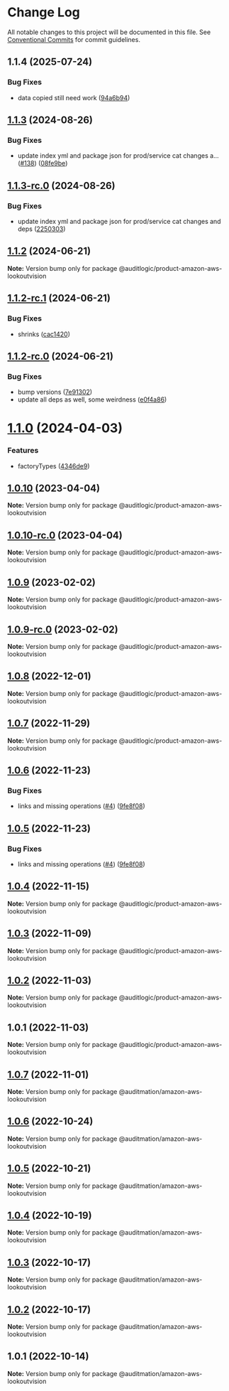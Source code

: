 # Change Log

All notable changes to this project will be documented in this file.
See [Conventional Commits](https://conventionalcommits.org) for commit guidelines.

## 1.1.4 (2025-07-24)


### Bug Fixes

* data copied still need work ([94a6b94](https://github.com/zerobias-org/product/commit/94a6b942fb0516367548599d739529536132755a))





## [1.1.3](https://github.com/auditlogic/product/compare/@auditlogic/product-amazon-aws-lookoutvision@1.1.2...@auditlogic/product-amazon-aws-lookoutvision@1.1.3) (2024-08-26)


### Bug Fixes

* update index yml and package json for prod/service cat changes a… ([#138](https://github.com/auditlogic/product/issues/138)) ([08fe9be](https://github.com/auditlogic/product/commit/08fe9beb1c8457462a19bc69caa02e6212d97e1a))





## [1.1.3-rc.0](https://github.com/auditlogic/product/compare/@auditlogic/product-amazon-aws-lookoutvision@1.1.2...@auditlogic/product-amazon-aws-lookoutvision@1.1.3-rc.0) (2024-08-26)


### Bug Fixes

* update index yml and package json for prod/service cat changes and deps ([2250303](https://github.com/auditlogic/product/commit/225030363a363608240135b7ebed386b28f01e4b))





## [1.1.2](https://github.com/auditlogic/product/compare/@auditlogic/product-amazon-aws-lookoutvision@1.1.2-rc.1...@auditlogic/product-amazon-aws-lookoutvision@1.1.2) (2024-06-21)

**Note:** Version bump only for package @auditlogic/product-amazon-aws-lookoutvision





## [1.1.2-rc.1](https://github.com/auditlogic/product/compare/@auditlogic/product-amazon-aws-lookoutvision@1.1.2-rc.0...@auditlogic/product-amazon-aws-lookoutvision@1.1.2-rc.1) (2024-06-21)


### Bug Fixes

* shrinks ([cac1420](https://github.com/auditlogic/product/commit/cac14200fefcd8183ab69fe89a47bd3f70f563e9))





## [1.1.2-rc.0](https://github.com/auditlogic/product/compare/@auditlogic/product-amazon-aws-lookoutvision@1.1.0...@auditlogic/product-amazon-aws-lookoutvision@1.1.2-rc.0) (2024-06-21)


### Bug Fixes

* bump versions ([7e91302](https://github.com/auditlogic/product/commit/7e913023b8b312150ed7762c32fbbe616be71de5))
* update all deps as well, some weirdness ([e0f4a86](https://github.com/auditlogic/product/commit/e0f4a864714e2d3de6bbf3da014d5312fe53be2f))





# [1.1.0](https://github.com/auditlogic/product/compare/@auditlogic/product-amazon-aws-lookoutvision@1.0.10...@auditlogic/product-amazon-aws-lookoutvision@1.1.0) (2024-04-03)


### Features

* factoryTypes ([4346de9](https://github.com/auditlogic/product/commit/4346de92693aee892fccf725338ffc7b80ab182b))





## [1.0.10](https://github.com/auditlogic/product/compare/@auditlogic/product-amazon-aws-lookoutvision@1.0.9...@auditlogic/product-amazon-aws-lookoutvision@1.0.10) (2023-04-04)

**Note:** Version bump only for package @auditlogic/product-amazon-aws-lookoutvision





## [1.0.10-rc.0](https://github.com/auditlogic/product/compare/@auditlogic/product-amazon-aws-lookoutvision@1.0.9...@auditlogic/product-amazon-aws-lookoutvision@1.0.10-rc.0) (2023-04-04)

**Note:** Version bump only for package @auditlogic/product-amazon-aws-lookoutvision





## [1.0.9](https://github.com/auditlogic/product/compare/@auditlogic/product-amazon-aws-lookoutvision@1.0.8...@auditlogic/product-amazon-aws-lookoutvision@1.0.9) (2023-02-02)

**Note:** Version bump only for package @auditlogic/product-amazon-aws-lookoutvision





## [1.0.9-rc.0](https://github.com/auditlogic/product/compare/@auditlogic/product-amazon-aws-lookoutvision@1.0.8...@auditlogic/product-amazon-aws-lookoutvision@1.0.9-rc.0) (2023-02-02)

**Note:** Version bump only for package @auditlogic/product-amazon-aws-lookoutvision





## [1.0.8](https://github.com/auditlogic/product/compare/@auditlogic/product-amazon-aws-lookoutvision@1.0.7...@auditlogic/product-amazon-aws-lookoutvision@1.0.8) (2022-12-01)

**Note:** Version bump only for package @auditlogic/product-amazon-aws-lookoutvision





## [1.0.7](https://github.com/auditlogic/product/compare/@auditlogic/product-amazon-aws-lookoutvision@1.0.6...@auditlogic/product-amazon-aws-lookoutvision@1.0.7) (2022-11-29)

**Note:** Version bump only for package @auditlogic/product-amazon-aws-lookoutvision





## [1.0.6](https://github.com/auditlogic/product/compare/@auditlogic/product-amazon-aws-lookoutvision@1.0.4...@auditlogic/product-amazon-aws-lookoutvision@1.0.6) (2022-11-23)


### Bug Fixes

* links and missing operations ([#4](https://github.com/auditlogic/product/issues/4)) ([9fe8f08](https://github.com/auditlogic/product/commit/9fe8f08fe7c57fdb79f991ac35bd6ac2e7dcad38))





## [1.0.5](https://github.com/auditlogic/product/compare/@auditlogic/product-amazon-aws-lookoutvision@1.0.4...@auditlogic/product-amazon-aws-lookoutvision@1.0.5) (2022-11-23)


### Bug Fixes

* links and missing operations ([#4](https://github.com/auditlogic/product/issues/4)) ([9fe8f08](https://github.com/auditlogic/product/commit/9fe8f08fe7c57fdb79f991ac35bd6ac2e7dcad38))





## [1.0.4](https://github.com/auditlogic/product/compare/@auditlogic/product-amazon-aws-lookoutvision@1.0.3...@auditlogic/product-amazon-aws-lookoutvision@1.0.4) (2022-11-15)

**Note:** Version bump only for package @auditlogic/product-amazon-aws-lookoutvision





## [1.0.3](https://github.com/auditlogic/product/compare/@auditlogic/product-amazon-aws-lookoutvision@1.0.2...@auditlogic/product-amazon-aws-lookoutvision@1.0.3) (2022-11-09)

**Note:** Version bump only for package @auditlogic/product-amazon-aws-lookoutvision





## [1.0.2](https://github.com/auditlogic/product/compare/@auditlogic/product-amazon-aws-lookoutvision@1.0.1...@auditlogic/product-amazon-aws-lookoutvision@1.0.2) (2022-11-03)

**Note:** Version bump only for package @auditlogic/product-amazon-aws-lookoutvision





## 1.0.1 (2022-11-03)

**Note:** Version bump only for package @auditlogic/product-amazon-aws-lookoutvision





## [1.0.7](https://github.com/auditmation/store-content/compare/@auditmation/amazon-aws-lookoutvision@1.0.6...@auditmation/amazon-aws-lookoutvision@1.0.7) (2022-11-01)

**Note:** Version bump only for package @auditmation/amazon-aws-lookoutvision





## [1.0.6](https://github.com/auditmation/store-content/compare/@auditmation/amazon-aws-lookoutvision@1.0.5...@auditmation/amazon-aws-lookoutvision@1.0.6) (2022-10-24)

**Note:** Version bump only for package @auditmation/amazon-aws-lookoutvision





## [1.0.5](https://github.com/auditmation/store-content/compare/@auditmation/amazon-aws-lookoutvision@1.0.4...@auditmation/amazon-aws-lookoutvision@1.0.5) (2022-10-21)

**Note:** Version bump only for package @auditmation/amazon-aws-lookoutvision





## [1.0.4](https://github.com/auditmation/store-content/compare/@auditmation/amazon-aws-lookoutvision@1.0.3...@auditmation/amazon-aws-lookoutvision@1.0.4) (2022-10-19)

**Note:** Version bump only for package @auditmation/amazon-aws-lookoutvision





## [1.0.3](https://github.com/auditmation/store-content/compare/@auditmation/amazon-aws-lookoutvision@1.0.2...@auditmation/amazon-aws-lookoutvision@1.0.3) (2022-10-17)

**Note:** Version bump only for package @auditmation/amazon-aws-lookoutvision





## [1.0.2](https://github.com/auditmation/store-content/compare/@auditmation/amazon-aws-lookoutvision@1.0.1...@auditmation/amazon-aws-lookoutvision@1.0.2) (2022-10-17)

**Note:** Version bump only for package @auditmation/amazon-aws-lookoutvision





## 1.0.1 (2022-10-14)

**Note:** Version bump only for package @auditmation/amazon-aws-lookoutvision
